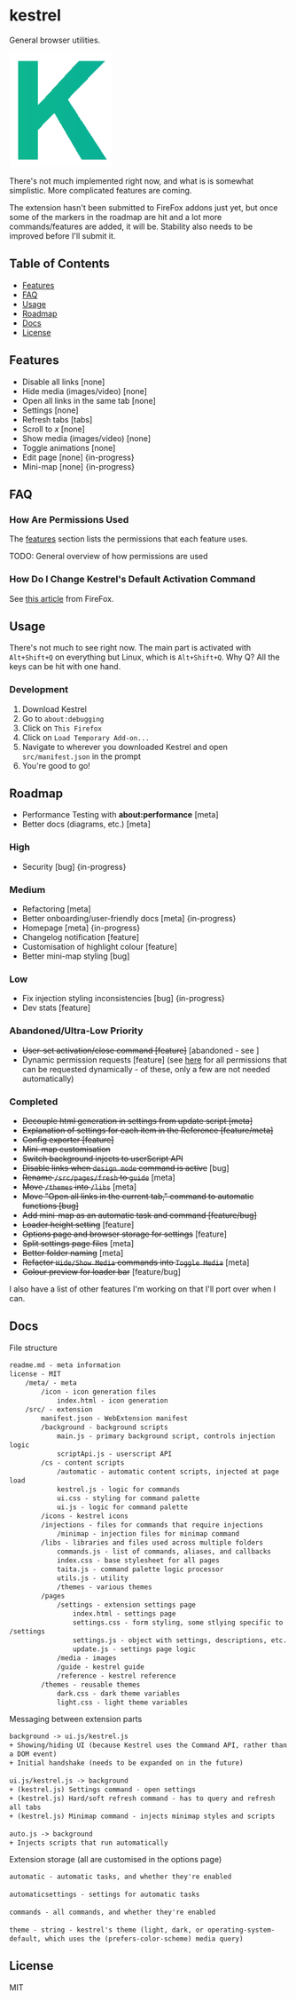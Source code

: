 # kestrel

General browser utilities.

![Kestrel's Icon](https://raw.githubusercontent.com/EthanJustice/kestrel/master/src/icons/icon.png)

There's not much implemented right now, and what is is somewhat simplistic.  More complicated features are coming.

The extension hasn't been submitted to FireFox addons just yet, but once some of the markers in the roadmap are hit and a lot more commands/features are added, it will be.  Stability also needs to be improved before I'll submit it.

## Table of Contents

+ [Features](#features)
+ [FAQ](#faq)
+ [Usage](#usage)
+ [Roadmap](#roadmap)
+ [Docs](#docs)
+ [License](#license)

## Features

+ Disable all links [none]
+ Hide media (images/video) [none]
+ Open all links in the same tab [none]
+ Settings [none]
+ Refresh tabs [tabs]
+ Scroll to *x* [none]
+ Show media (images/video) [none]
+ Toggle animations [none]
+ Edit page [none] {in-progress}
+ Mini-map [none] {in-progress}

## FAQ

### How Are Permissions Used

The [features](#features) section lists the permissions that each feature uses.

TODO: General overview of how permissions are used

### How Do I Change Kestrel's Default Activation Command

See [this article](https://support.mozilla.org/en-US/kb/manage-extension-shortcuts-firefox) from FireFox.

## Usage

There's not much to see right now.  The main part is activated with `Alt+Shift+Q` on everything but Linux, which is `Alt+Shift+Q`.  Why Q?  All the keys can be hit with one hand.

### Development

1. Download Kestrel
2. Go to `about:debugging`
3. Click on `This Firefox`
4. Click on `Load Temporary Add-on...`
5. Navigate to wherever you downloaded Kestrel and open `src/manifest.json` in the prompt
6. You're good to go!

## Roadmap

+ Performance Testing with **about:performance** [meta]
+ Better docs (diagrams, etc.) [meta]

### High

+ Security [bug] {in-progress}

### Medium

+ Refactoring [meta]
+ Better onboarding/user-friendly docs [meta] {in-progress}
+ Homepage [meta] {in-progress}
+ Changelog notification [feature]
+ Customisation of highlight colour [feature]
+ Better mini-map styling [bug]

### Low

+ Fix injection styling inconsistencies [bug] {in-progress}
+ Dev stats [feature]

### Abandoned/Ultra-Low Priority

+ ~~User-set activation/close command [feature]~~ [abandoned - see [](https://github.com/EthanJustice/kestrel/)]
+ Dynamic permission requests [feature] (see [here](https://developer.mozilla.org/en-US/docs/Mozilla/Add-ons/WebExtensions/manifest.json/optional_permissions) for all permissions that can be requested dynamically - of these, only a few are not needed automatically)

### Completed

+ ~~Decouple html generation in settings from update script [meta]~~
+ ~~Explanation of settings for each item in the Reference [feature/meta]~~
+ ~~Config exporter [feature]~~
+ ~~Mini-map customisation~~
+ ~~Switch background injects to userScript API~~
+ ~~Disable links when `design mode` command is active~~ [bug]
+ ~~Rename `/src/pages/fresh` to `guide`~~ [meta]
+ ~~Move `/themes` into `/libs`~~ [meta]
+ ~~Move "Open all links in the current tab," command to automatic functions [bug]~~
+ ~~Add mini-map as an automatic task and command [feature/bug]~~
+ ~~Loader height setting~~ [feature]
+ ~~Options page and browser storage for settings~~ [feature]
+ ~~Split settings page files~~ [meta]
+ ~~Better folder naming~~ [meta]
+ ~~Refactor `Hide/Show Media` commands into `Toggle Media`~~ [meta]
+ ~~Colour preview for loader bar~~ [feature/bug]

I also have a list of other features I'm working on that I'll port over when I can.

## Docs

File structure

```plaintext
readme.md - meta information
license - MIT
    /meta/ - meta
        /icon - icon generation files
            index.html - icon generation
    /src/ - extension
        manifest.json - WebExtension manifest
        /background - background scripts
            main.js - primary background script, controls injection logic
            scriptApi.js - userscript API
        /cs - content scripts
            /automatic - automatic content scripts, injected at page load
            kestrel.js - logic for commands
            ui.css - styling for command palette
            ui.js - logic for command palette
        /icons - kestrel icons
        /injections - files for commands that require injections
            /minimap - injection files for minimap command
        /libs - libraries and files used across multiple folders
            commands.js - list of commands, aliases, and callbacks
            index.css - base stylesheet for all pages
            taita.js - command palette logic processor
            utils.js - utility
            /themes - various themes
        /pages
            /settings - extension settings page
                index.html - settings page
                settings.css - form styling, some stlying specific to /settings
                settings.js - object with settings, descriptions, etc.
                update.js - settings page logic
            /media - images
            /guide - kestrel guide
            /reference - kestrel reference
        /themes - reusable themes
            dark.css - dark theme variables
            light.css - light theme variables
```

Messaging between extension parts

```plaintext
background -> ui.js/kestrel.js
+ Showing/hiding UI (because Kestrel uses the Command API, rather than a DOM event)
+ Initial handshake (needs to be expanded on in the future)

ui.js/kestrel.js -> background
+ (kestrel.js) Settings command - open settings
+ (kestrel.js) Hard/soft refresh command - has to query and refresh all tabs
+ (kestrel.js) Minimap command - injects minimap styles and scripts

auto.js -> background
+ Injects scripts that run automatically
```

Extension storage (all are customised in the options page)

```plaintext
automatic - automatic tasks, and whether they're enabled

automaticsettings - settings for automatic tasks

commands - all commands, and whether they're enabled

theme - string - kestrel's theme (light, dark, or operating-system-default, which uses the (prefers-color-scheme) media query)
```

## License

MIT
